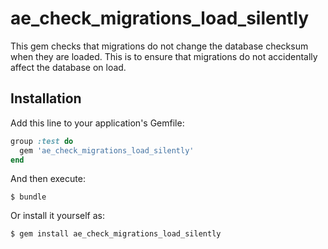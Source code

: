 # ae_check_migrations_load_silently
This gem checks that migrations do not change the database checksum when they are loaded. This is to ensure that 
migrations do not accidentally affect the database on load. 

## Installation

Add this line to your application's Gemfile:

```ruby
group :test do
  gem 'ae_check_migrations_load_silently'
end
```

And then execute:

    $ bundle

Or install it yourself as:

    $ gem install ae_check_migrations_load_silently
